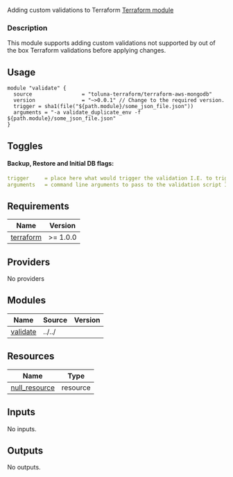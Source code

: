 Adding custom validations to Terraform [Terraform module](https://registry.terraform.io/modules/toluna-terraform/validations/custom/latest)

### Description
This module supports adding custom validations not supported by out of the box Terraform validations before applying changes.

## Usage
```hcl
module "validate" {
  source                = "toluna-terraform/terraform-aws-mongodb"
  version               = "~>0.0.1" // Change to the required version.
  trigger = sha1(file("${path.module}/some_json_file.json"))
  arguments = "-a validate_duplicate_env -f ${path.module}/some_json_file.json"
}
```

## Toggles
#### Backup, Restore and Initial DB flags:
```yaml
trigger     = place here what would trigger the validation I.E. to trigger validation on changes to a file you can place sha1(file("some file"))
arguments   = command line arguments to pass to the validation script I.E. -a funcation name to run -f some file to validate
```

## Requirements

| Name | Version |
|------|---------|
| <a name="requirement_terraform"></a> [terraform](#requirement\_terraform) | >= 1.0.0 |


## Providers

No providers


## Modules

| Name | Source | Version |
|------|--------|---------|
| <a name="validate"></a> [validate](#module\validate) | ../../ |  |

## Resources

| Name | Type |
|------|------|
| [null_resource](https://registry.terraform.io/providers/hashicorp/null/latest/docs/resources/resource) | resource |


## Inputs

No inputs.

## Outputs

No outputs.
